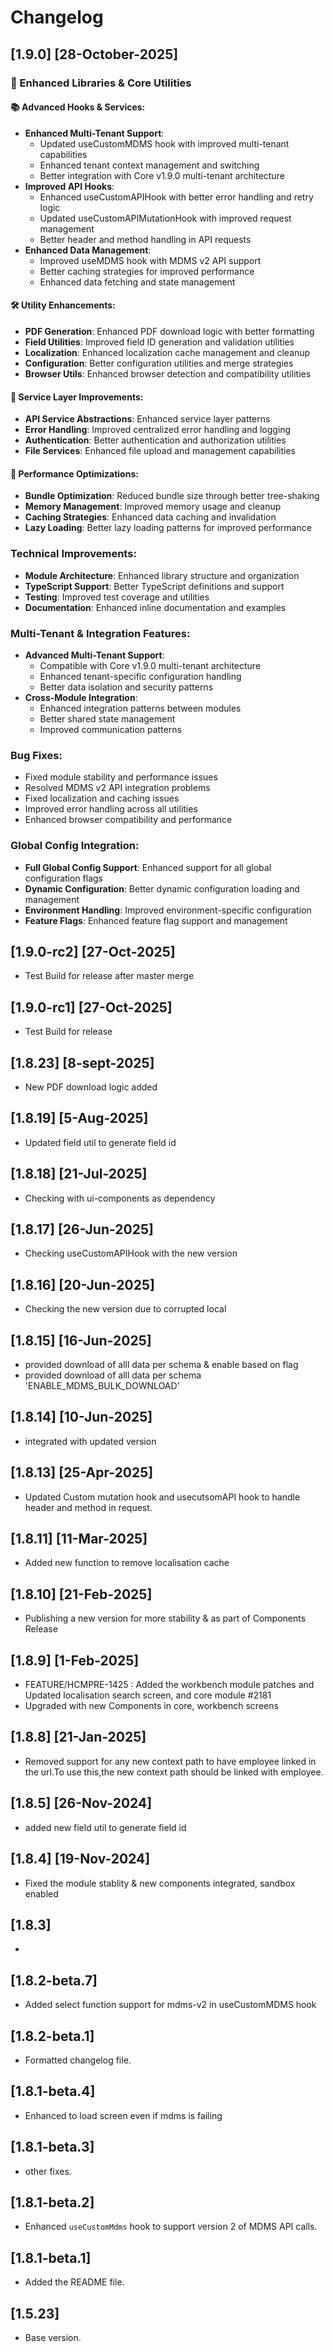 # Changelog

## [1.9.0] [28-October-2025]

### 🚀 Enhanced Libraries & Core Utilities

#### 📚 Advanced Hooks & Services:
- **Enhanced Multi-Tenant Support**: 
  - Updated useCustomMDMS hook with improved multi-tenant capabilities
  - Enhanced tenant context management and switching
  - Better integration with Core v1.9.0 multi-tenant architecture
- **Improved API Hooks**: 
  - Enhanced useCustomAPIHook with better error handling and retry logic
  - Updated useCustomAPIMutationHook with improved request management
  - Better header and method handling in API requests
- **Enhanced Data Management**: 
  - Improved useMDMS hook with MDMS v2 API support
  - Better caching strategies for improved performance
  - Enhanced data fetching and state management

#### 🛠️ Utility Enhancements:
- **PDF Generation**: Enhanced PDF download logic with better formatting
- **Field Utilities**: Improved field ID generation and validation utilities
- **Localization**: Enhanced localization cache management and cleanup
- **Configuration**: Better configuration utilities and merge strategies
- **Browser Utils**: Enhanced browser detection and compatibility utilities

#### 🔧 Service Layer Improvements:
- **API Service Abstractions**: Enhanced service layer patterns
- **Error Handling**: Improved centralized error handling and logging
- **Authentication**: Better authentication and authorization utilities
- **File Services**: Enhanced file upload and management capabilities

#### 🎯 Performance Optimizations:
- **Bundle Optimization**: Reduced bundle size through better tree-shaking
- **Memory Management**: Improved memory usage and cleanup
- **Caching Strategies**: Enhanced data caching and invalidation
- **Lazy Loading**: Better lazy loading patterns for improved performance

### Technical Improvements:
- **Module Architecture**: Enhanced library structure and organization
- **TypeScript Support**: Better TypeScript definitions and support
- **Testing**: Improved test coverage and utilities
- **Documentation**: Enhanced inline documentation and examples

### Multi-Tenant & Integration Features:
- **Advanced Multi-Tenant Support**: 
  - Compatible with Core v1.9.0 multi-tenant architecture
  - Enhanced tenant-specific configuration handling
  - Better data isolation and security patterns
- **Cross-Module Integration**: 
  - Enhanced integration patterns between modules
  - Better shared state management
  - Improved communication patterns

### Bug Fixes:
- Fixed module stability and performance issues
- Resolved MDMS v2 API integration problems
- Fixed localization and caching issues
- Improved error handling across all utilities
- Enhanced browser compatibility and performance

### Global Config Integration:
- **Full Global Config Support**: Enhanced support for all global configuration flags
- **Dynamic Configuration**: Better dynamic configuration loading and management
- **Environment Handling**: Improved environment-specific configuration
- **Feature Flags**: Enhanced feature flag support and management


## [1.9.0-rc2]  [27-Oct-2025]
- Test Build for release after master merge

## [1.9.0-rc1]  [27-Oct-2025]
- Test Build for release

## [1.8.23] [8-sept-2025]
- New PDF download logic added

## [1.8.19]  [5-Aug-2025]
- Updated field util to generate field id

## [1.8.18]  [21-Jul-2025]
- Checking with ui-components as dependency 

## [1.8.17]  [26-Jun-2025]
- Checking useCustomAPIHook with the new version 

## [1.8.16]  [20-Jun-2025]
- Checking the new version due to corrupted local


## [1.8.15]  [16-Jun-2025]
- provided download of alll data per schema & enable based on flag
- provided download of alll data per schema 'ENABLE_MDMS_BULK_DOWNLOAD'

## [1.8.14]  [10-Jun-2025]
- integrated with updated version

## [1.8.13]  [25-Apr-2025]
- Updated Custom mutation hook and usecutsomAPI hook to handle header and method in request.

## [1.8.11]  [11-Mar-2025]
- Added new function to remove localisation cache

## [1.8.10]  [21-Feb-2025]
- Publishing a new version for more stability & as part of Components Release

## [1.8.9]  [1-Feb-2025]
- FEATURE/HCMPRE-1425 : Added the workbench module patches and Updated localisation search screen, and core module #2181
- Upgraded with new Components in core, workbench screens

## [1.8.8]  [21-Jan-2025]
- Removed support for any new context path to have employee linked in the url.To use this,the new context path should be linked with employee. 

## [1.8.5]  [26-Nov-2024]
- added new field util to generate field id

## [1.8.4] [19-Nov-2024]
- Fixed the module stablity & new components integrated, sandbox enabled 

## [1.8.3]
- 

## [1.8.2-beta.7]
- Added select function support for mdms-v2 in useCustomMDMS hook

## [1.8.2-beta.1]
- Formatted changelog file.

## [1.8.1-beta.4]
- Enhanced to load screen even if mdms is failing

## [1.8.1-beta.3]
- other fixes.

## [1.8.1-beta.2]
- Enhanced `useCustomMdms` hook to support version 2 of MDMS API calls.

## [1.8.1-beta.1]
- Added the README file.

## [1.5.23]
- Base version.

